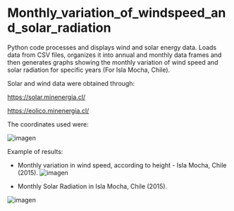 # Monthly_variation_of_windspeed_and_solar_radiation

Python code processes and displays wind and solar energy data. Loads data from CSV files, organizes it into annual and monthly data frames and then generates graphs showing the monthly variation of wind speed and solar radiation for specific years (For Isla Mocha, Chile).

Solar and wind data were obtained through:

https://solar.minenergia.cl/

https://eolico.minenergia.cl/


The coordinates used were:

![imagen](https://github.com/user-attachments/assets/03f9d299-c0e4-40c5-9a5c-5cbe37da7bf6)



Example of results:



- Monthly variation in wind speed, according to height - Isla Mocha, Chile (2015).
![imagen](https://github.com/user-attachments/assets/744445e8-0399-445c-8749-880d760ddf2c)




- Monthly Solar Radiation in Isla Mocha, Chile (2015).

![imagen](https://github.com/user-attachments/assets/a6164ae2-afda-40fa-8b95-932b9c3f5f0d)

